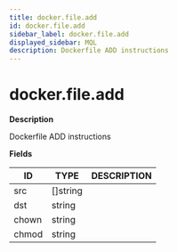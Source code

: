 ```yaml
---
title: docker.file.add
id: docker.file.add
sidebar_label: docker.file.add
displayed_sidebar: MQL
description: Dockerfile ADD instructions
---
```


# docker.file.add

**Description**

Dockerfile ADD instructions

**Fields**

| ID    | TYPE             | DESCRIPTION |
| ----- | ---------------- | ----------- |
| src   | &#91;&#93;string |             |
| dst   | string           |             |
| chown | string           |             |
| chmod | string           |             |
